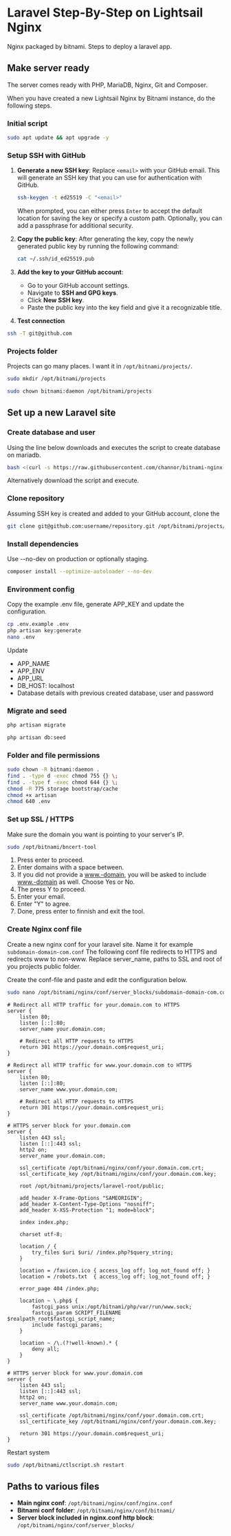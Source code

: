 # Laravel Step-By-Step on Lightsail Nginx

Nginx packaged by bitnami. Steps to deploy a laravel app.

## Make server ready

The server comes ready with PHP, MariaDB, Nginx, Git and Composer.

When you have created a new Lightsail Nginx by Bitnami instance, do the following steps.

### Initial script

```bash
sudo apt update && apt upgrade -y
```

### Setup SSH with GitHub

1. **Generate a new SSH key**: Replace `<email>` with your GitHub email. This will generate an SSH key that you can use for authentication with GitHub.

   ```bash
   ssh-keygen -t ed25519 -C "<email>"
   ```

   When prompted, you can either press `Enter` to accept the default location for saving the key or specify a custom path. Optionally, you can add a passphrase for additional security.

2. **Copy the public key**: After generating the key, copy the newly generated public key by running the following command:

   ```bash
   cat ~/.ssh/id_ed25519.pub
   ```

3. **Add the key to your GitHub account**:
   - Go to your GitHub account settings.
   - Navigate to **SSH and GPG keys**.
   - Click **New SSH key**.
   - Paste the public key into the key field and give it a recognizable title.

4. **Test connection**

```bash
ssh -T git@github.com
```

### Projects folder

Projects can go many places. I want it in `/opt/bitnami/projects/`.

```bash
sudo mkdir /opt/bitnami/projects

sudo chown bitnami:daemon /opt/bitnami/projects
```

## Set up a new Laravel site

### Create database and user

Using the line below downloads and executes the script to create database on mariadb.

```bash
bash <(curl -s https://raw.githubusercontent.com/channor/bitnami-nginx-laravel/main/create_db.sh)
```

Alternatively download the script and execute.

### Clone repository

Assuming SSH key is created and added to your GitHub account, clone the 

```bash
git clone git@github.com:username/repository.git /opt/bitnami/projects/project_name
```

### Install dependencies

Use --no-dev on production or optionally staging. 

```bash
composer install --optimize-autoloader --no-dev
```

### Environment config

Copy the example .env file, generate APP_KEY and update the configuration.

```bash
cp .env.example .env
php artisan key:generate
nano .env
```

Update
- APP_NAME
- APP_ENV
- APP_URL
- DB_HOST: localhost
- Database details with previous created database, user and password

### Migrate and seed

```bash
php artisan migrate

php artisan db:seed
```

### Folder and file permissions

```bash
sudo chown -R bitnami:daemon .
find . -type d -exec chmod 755 {} \;
find . -type f -exec chmod 644 {} \;
chmod -R 775 storage bootstrap/cache
chmod +x artisan
chmod 640 .env
```

### Set up SSL / HTTPS

Make sure the domain you want is pointing to your server's IP.

```bash
sudo /opt/bitnami/bncert-tool
```

1. Press enter to proceed.
2. Enter domains with a space between.
3. If you did not provide a www.-domain, you will be asked to include www.-domain as well. Choose Yes or No.
4. The press Y to proceed.
5. Enter your email.
6. Enter "Y" to agree.
7. Done, press enter to finnish and exit the tool.

### Create Nginx conf file

Create a new nginx conf for your laravel site. Name it for example `subdomain-domain-com.conf` 
The following conf file redirects to HTTPS and redirects www to non-www. Replace server_name, 
paths to SSL and root of you projects public folder.

Create the conf-file and paste and edit the configuration below.

```bash
sudo nano /opt/bitnami/nginx/conf/server_blocks/subdomain-domain-com.conf
```

```apacheconf
# Redirect all HTTP traffic for your.domain.com to HTTPS
server {
    listen 80;
    listen [::]:80;
    server_name your.domain.com;

    # Redirect all HTTP requests to HTTPS
    return 301 https://your.domain.com$request_uri;
}

# Redirect all HTTP traffic for www.your.domain.com to HTTPS
server {
    listen 80;
    listen [::]:80;
    server_name www.your.domain.com;

    # Redirect all HTTP requests to HTTPS
    return 301 https://your.domain.com$request_uri;
}

# HTTPS server block for your.domain.com
server {
    listen 443 ssl;
    listen [::]:443 ssl;
    http2 on;
    server_name your.domain.com;

    ssl_certificate /opt/bitnami/nginx/conf/your.domain.com.crt;
    ssl_certificate_key /opt/bitnami/nginx/conf/your.domain.com.key;

    root /opt/bitnami/projects/laravel-root/public;

    add_header X-Frame-Options "SAMEORIGIN";
    add_header X-Content-Type-Options "nosniff";
    add_header X-XSS-Protection "1; mode=block";

    index index.php;

    charset utf-8;

    location / {
        try_files $uri $uri/ /index.php?$query_string;
    }

    location = /favicon.ico { access_log off; log_not_found off; }
    location = /robots.txt  { access_log off; log_not_found off; }

    error_page 404 /index.php;

    location ~ \.php$ {
        fastcgi_pass unix:/opt/bitnami/php/var/run/www.sock;
        fastcgi_param SCRIPT_FILENAME $realpath_root$fastcgi_script_name;
        include fastcgi_params;
    }

    location ~ /\.(?!well-known).* {
        deny all;
    }
}

# HTTPS server block for www.your.domain.com
server {
    listen 443 ssl;
    listen [::]:443 ssl;
    http2 on;
    server_name www.your.domain.com;

    ssl_certificate /opt/bitnami/nginx/conf/your.domain.com.crt;
    ssl_certificate_key /opt/bitnami/nginx/conf/your.domain.com.key;

    return 301 https://your.domain.com$request_uri;
}
```

Restart system

```bash
sudo /opt/bitnami/ctlscript.sh restart
```

## Paths to various files

- **Main nginx conf**: `/opt/bitnami/nginx/conf/nginx.conf`
- **Bitnami conf folder**: `/opt/bitnami/nginx/conf/bitnami/`
- **Server block included in nginx.conf http block**: `/opt/bitnami/nginx/conf/server_blocks/`
